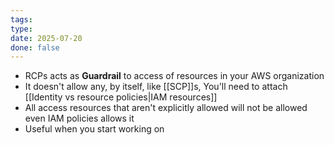 ```yaml
---
tags: 
type: 
date: 2025-07-20
done: false
---
```

- RCPs acts as **Guardrail** to access of resources in your AWS organization
- It doesn't allow any, by itself, like [[SCP]]s, You'll need to attach [[Identity vs resource policies|IAM resources]]
- All access resources that aren't explicitly allowed will not be allowed even IAM policies allows it
- Useful when you start working on 
